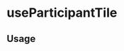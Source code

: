 <!--
!!!! Autogenerated File !!!!
This file was created by @livekit/components-docs-gen and should not be changed manually.
The contents of this file can be replaced at any time which would lead to the loss of all manual changes.
-->

# useParticipantTile

## Usage

<!--USAGE_INSERT_MARKER->


## Props

| Name | Type | Default | Description |
| --- | --- | --- | --- |
| participant | `Participant` |  |  |
| props | `HTMLAttributes<HTMLElement>` |  |  |


